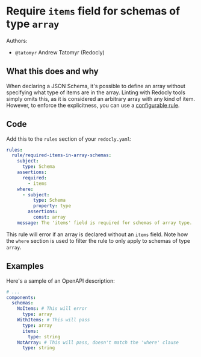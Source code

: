 # Require `items` field for schemas of type `array`

Authors:

- `@tatomyr` Andrew Tatomyr (Redocly)

## What this does and why

When declaring a JSON Schema, it's possible to define an array without specifying what type of items are in the array.
Linting with Redocly tools simply omits this, as it is considered an arbitrary array with any kind of item.
However, to enforce the explicitness, you can use a [configurable rule](https://redocly.com/docs/cli/rules/configurable-rules/).

## Code

Add this to the `rules` section of your `redocly.yaml`:

```yaml
rules:
  rule/required-items-in-array-schemas:
    subject:
      type: Schema
    assertions:
      required:
        - items
    where:
      - subject:
          type: Schema
          property: type
        assertions:
          const: array
    message: The 'items' field is required for schemas of array type.
```

This rule will error if an array is declared without an `items` field.
Note how the `where` section is used to filter the rule to only apply to schemas of type `array`.

## Examples

Here's a sample of an OpenAPI description:

```yaml
# ...
components:
  schemas:
    NoItems: # This will error
      type: array
    WithItems: # This will pass
      type: array
      items:
        type: string
    NotArray: # This will pass, doesn't match the 'where' clause
      type: string
```
